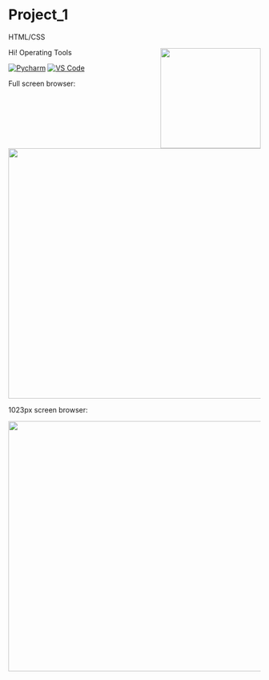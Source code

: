 # Project_1
HTML/CSS 

<img align='right' src='https://media.giphy.com/media/bcKmIWkUMCjVm/giphy.gif' width='200"'>

Hi! Operating Tools 


[![Pycharm](https://img.shields.io/badge/IDE-PyCharm-yellow?style=flat-square&logo=JetBrains)](https://www.jetbrains.com/pycharm/)
[![VS Code](https://img.shields.io/badge/IDE-VSCode-%23007ACC?style=flat-square&logo=Visual-studio-code)](https://code.visualstudio.com/)

Full screen browser:

<img src=https://user-images.githubusercontent.com/117024752/211190695-99448182-144f-41e7-b500-336977ccc0f5.png width=990 height=500>

1023px screen browser:


<img src=https://user-images.githubusercontent.com/117024752/211190784-d589e092-d492-4c61-b7b3-016e38f70f9c.png width=990 height=500>


